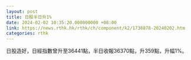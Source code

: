 ```yaml
---
layout: post
title: 日股半日升1%
date: 2024-02-02 10:35:20.000000000 +08:00
link: https://news.rthk.hk/rthk/ch/component/k2/1738878-20240202.htm
categories: rthk
---
```


日股造好，日經指數曾升至36441點，半日收報36370點，升359點，升幅1%。
